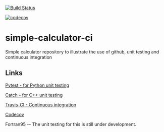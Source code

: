 [![Build Status](https://travis-ci.org/semodi/simple-calculator-ci.svg?branch=master)](https://travis-ci.org/semodi/simple-calculator-ci)

[![codecov](https://codecov.io/gh/semodi/simple-calculator-ci/branch/master/graph/badge.svg)](https://codecov.io/gh/semodi/simple-calculator-ci)

# simple-calculator-ci
Simple calculator repository to illustrate the use of github, unit testing and continuous integration  


## Links

[Pytest - for Python unit testing](https://docs.pytest.org/en/latest/)

[Catch - for C++ unit testing](https://github.com/philsquared/Catch)

[Travis-CI - Continuous integration](https://travis-ci.org)

[Codecov](https://codecov.io)

Fortran95 -- The unit testing for this is still under development.
